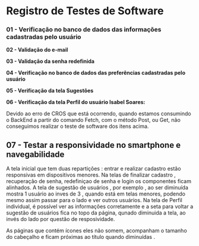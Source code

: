 # Registro de Testes de Software

### 01 - Verificação no banco de dados das informações cadastradas pelo usuário 

**02 - Validação do e-mail** 

**03 - Validação da senha redefinida**  

**04 - Verificação no banco de dados das preferências cadastradas pelo usuário**

**05 - Verificação da tela Sugestões**

**06 - Verificação da tela Perfil do usuário Isabel Soares:** 

Devido ao erro de CROS que está ocorrendo, quando estamos consumindo o BackEnd a partir do comando Fetch, com o método Post, ou Get, não conseguimos realizar o teste de software dos itens acima. 

## 07 - Testar a responsividade no smartphone e navegabilidade

  A tela inicial que tem duas repartições : entrar e realizar cadastro estão responsivas em dispositivos menores. Na telas de finalizar cadastro , recuperação de senha, redefiniçao de senha e login os componentes ficam alinhados. A tela de sugestão de usuários , por exemplo , ao ser diminuída mostra 1 usuário ao inves de 3 , quando está em telas menores, podendo mesmo assim passar para o lado e ver outros usuários. Na tela de Perfil individual, é possível ver as informações corretamente e a seta para voltar a sugestão de usuários fica no topo da página, qunado diminuida a tela, ao invés do lado por questão de resposividade.
  
  As páginas que contém ícones eles não somem, acompanham o tamanho do cabeçalho e ficam próximas ao título quando diminuídas .


